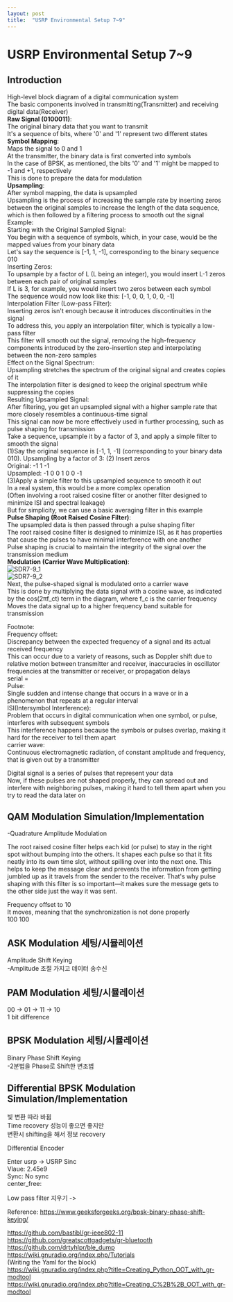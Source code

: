 ```yaml
---
layout: post
title:  "USRP Environmental Setup 7~9"
---
```

# USRP Environmental Setup 7~9
## Introduction
High-level block diagram of a digital communication system <br/>
The basic components involved in transmitting(Transmitter) and receiving digital data(Receiver) <br/>
**Raw Signal (0100011)**: <br/>
The original binary data that you want to transmit <br/>
It's a sequence of bits, where '0' and '1' represent two different states <br/>
**Symbol Mapping**: <br/>
Maps the signal to 0 and 1 <br/>
At the transmitter, the binary data is first converted into symbols <br/>
In the case of BPSK, as mentioned, the bits '0' and '1' might be mapped to -1 and +1, respectively <br/>
This is done to prepare the data for modulation <br/>
**Upsampling**:  <br/>
After symbol mapping, the data is upsampled <br/>
Upsampling is the process of increasing the sample rate by inserting zeros between the original samples to increase the length of the data sequence, which is then followed by a filtering process to smooth out the signal <br/>
Example: <br/>
Starting with the Original Sampled Signal: <br/>
You begin with a sequence of symbols, which, in your case, would be the mapped values from your binary data <br/>
Let's say the sequence is [-1, 1, -1], corresponding to the binary sequence 010 <br/>
Inserting Zeros: <br/>
To upsample by a factor of L (L being an integer), you would insert L-1 zeros between each pair of original samples <br/>
If L is 3, for example, you would insert two zeros between each symbol <br/>
The sequence would now look like this: [-1, 0, 0, 1, 0, 0, -1] <br/>
Interpolation Filter (Low-pass Filter): <br/>
Inserting zeros isn't enough because it introduces discontinuities in the signal <br/>
To address this, you apply an interpolation filter, which is typically a low-pass filter <br/>
This filter will smooth out the signal, removing the high-frequency components introduced by the zero-insertion step and interpolating between the non-zero samples <br/>
Effect on the Signal Spectrum: <br/>
Upsampling stretches the spectrum of the original signal and creates copies of it <br/>
The interpolation filter is designed to keep the original spectrum while suppressing the copies <br/>
Resulting Upsampled Signal: <br/>
After filtering, you get an upsampled signal with a higher sample rate that more closely resembles a continuous-time signal <br/>
This signal can now be more effectively used in further processing, such as pulse shaping for transmission <br/>
Take a sequence, upsample it by a factor of 3, and apply a simple filter to smooth the signal <br/>
(1)Say the original sequence is [-1, 1, -1] (corresponding to your binary data 010). Upsampling by a factor of 3:
(2) Insert zeros <br/>
Original: -1 1 -1 <br/>
Upsampled: -1 0 0 1 0 0 -1 <br/>
(3)Apply a simple filter to this upsampled sequence to smooth it out <br/>
In a real system, this would be a more complex operation <br/>
(Often involving a root raised cosine filter or another filter designed to minimize ISI and spectral leakage) <br/>
But for simplicity, we can use a basic averaging filter in this example <br/>
**Pulse Shaping (Root Raised Cosine Filter)**: <br/>
The upsampled data is then passed through a pulse shaping filter <br/>
The root raised cosine filter is designed to minimize ISI, as it has properties that cause the pulses to have minimal interference with one another <br/>
Pulse shaping is crucial to maintain the integrity of the signal over the transmission medium <br/>
**Modulation (Carrier Wave Multiplication)**: <br/>
![SDR7-9_1](https://github.com/growingpenguin/growingpenguin.github.io/assets/110277903/a77cb8ce-3b40-4e9b-b48b-0ae7d75f41d0) <br/>
![SDR7-9_2](https://github.com/growingpenguin/growingpenguin.github.io/assets/110277903/3d489cb3-7a07-422d-aa52-4653f126026d) <br/>
Next, the pulse-shaped signal is modulated onto a carrier wave <br/>
This is done by multiplying the data signal with a cosine wave, as indicated by the cos(2πf_ct) term in the diagram, where f_c is the carrier frequency <br/>
Moves the data signal up to a higher frequency band suitable for transmission <br/>



Footnote: <br/>
Frequency offset: <br/>
Discrepancy between the expected frequency of a signal and its actual received frequency <br/>
This can occur due to a variety of reasons, such as Doppler shift due to relative motion between transmitter and receiver, inaccuracies in oscillator frequencies at the transmitter or receiver, or propagation delays <br/>
serial = <br/>
Pulse: <br/>
Single sudden and intense change that occurs in a wave or in a phenomenon that repeats at a regular interval <br/>
ISI(Intersymbol Interference): <br/>
Problem that occurs in digital communication when one symbol, or pulse, interferes with subsequent symbols <br/>
This interference happens because the symbols or pulses overlap, making it hard for the receiver to tell them apart <br/>
carrier wave: <br/>
Continuous electromagnetic radiation, of constant amplitude and frequency, that is given out by a transmitter <br/>






Digital signal is a series of pulses that represent your data <br/>
Now, if these pulses are not shaped properly, they can spread out and interfere with neighboring pulses, making it hard to tell them apart when you try to read the data later on <br/>


## QAM Modulation Simulation/Implementation
-Quadrature Amplitude Modulation <br/>

The root raised cosine filter helps each kid (or pulse) to stay in the right spot without bumping into the others. It shapes each pulse so that it fits neatly into its own time slot, without spilling over into the next one. This helps to keep the message clear and prevents the information from getting jumbled up as it travels from the sender to the receiver. That's why pulse shaping with this filter is so important—it makes sure the message gets to the other side just the way it was sent.





Frequency offset to 10 <br/>
It moves, meaning that the synchronization is not done properly <br/>
100
100

## ASK Modulation 세팅/시뮬레이션
Amplitude Shift Keying <br/>
-Amplitude 조절 가지고 데이터 송수신 <br/>




## PAM Modulation 세팅/시뮬레이션

00 -> 01 -> 11 -> 10 <br/>
1 bit difference <br/>

## BPSK Modulation 세팅/시뮬레이션
Binary Phase Shift Keying <br/>
-2분법을 Phase로 Shift한 변조법 <br/>
## Differential BPSK Modulation Simulation/Implementation
빛 변환 따라 바뀜 <br/>
Time recovery 성능이 좋으면 좋지만 <br/>
변환시 shifting을 해서 정보 recovery <br/>

Differential Encoder <br/>

Enter usrp -> USRP Sinc <br/>
Vlaue: 2.45e9 <br/>
Sync: No sync <br/>
center_free: <br/>


Low pass filter 지우기 -> <br/>


Reference: https://www.geeksforgeeks.org/bpsk-binary-phase-shift-keying/ <br/>

https://github.com/bastibl/gr-ieee802-11 <br/>
https://github.com/greatscottgadgets/gr-bluetooth <br/>
https://github.com/drtyhlpr/ble_dump <br/>
https://wiki.gnuradio.org/index.php/Tutorials <br/>
(Writing the Yaml for the block) <br/>
https://wiki.gnuradio.org/index.php?title=Creating_Python_OOT_with_gr-modtool <br/>
https://wiki.gnuradio.org/index.php?title=Creating_C%2B%2B_OOT_with_gr-modtool <br/>
